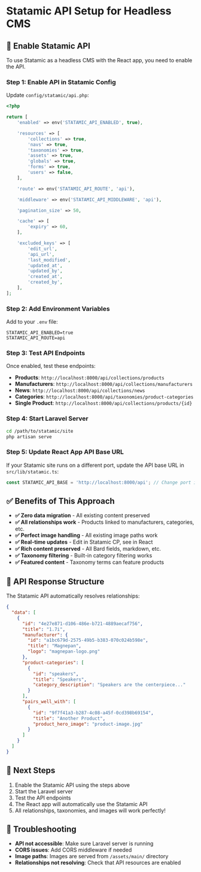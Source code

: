 # Statamic API Setup for Headless CMS

## 🚀 **Enable Statamic API**

To use Statamic as a headless CMS with the React app, you need to enable the API.

### **Step 1: Enable API in Statamic Config**

Update `config/statamic/api.php`:

```php
<?php

return [
    'enabled' => env('STATAMIC_API_ENABLED', true),

    'resources' => [
        'collections' => true,
        'navs' => true,
        'taxonomies' => true,
        'assets' => true,
        'globals' => true,
        'forms' => true,
        'users' => false,
    ],

    'route' => env('STATAMIC_API_ROUTE', 'api'),

    'middleware' => env('STATAMIC_API_MIDDLEWARE', 'api'),

    'pagination_size' => 50,

    'cache' => [
        'expiry' => 60,
    ],

    'excluded_keys' => [
        'edit_url',
        'api_url',
        'last_modified',
        'updated_at',
        'updated_by',
        'created_at',
        'created_by',
    ],
];
```

### **Step 2: Add Environment Variables**

Add to your `.env` file:

```env
STATAMIC_API_ENABLED=true
STATAMIC_API_ROUTE=api
```

### **Step 3: Test API Endpoints**

Once enabled, test these endpoints:

- **Products**: `http://localhost:8000/api/collections/products`
- **Manufacturers**: `http://localhost:8000/api/collections/manufacturers`
- **News**: `http://localhost:8000/api/collections/news`
- **Categories**: `http://localhost:8000/api/taxonomies/product-categories`
- **Single Product**: `http://localhost:8000/api/collections/products/{id}`

### **Step 4: Start Laravel Server**

```bash
cd /path/to/statamic/site
php artisan serve
```

### **Step 5: Update React App API Base URL**

If your Statamic site runs on a different port, update the API base URL in `src/lib/statamic.ts`:

```typescript
const STATAMIC_API_BASE = 'http://localhost:8000/api'; // Change port if needed
```

## ✅ **Benefits of This Approach**

- **✅ Zero data migration** - All existing content preserved
- **✅ All relationships work** - Products linked to manufacturers, categories, etc.
- **✅ Perfect image handling** - All existing image paths work
- **✅ Real-time updates** - Edit in Statamic CP, see in React
- **✅ Rich content preserved** - All Bard fields, markdown, etc.
- **✅ Taxonomy filtering** - Built-in category filtering works
- **✅ Featured content** - Taxonomy terms can feature products

## 🔧 **API Response Structure**

The Statamic API automatically resolves relationships:

```json
{
  "data": [
    {
      "id": "4e27e871-d106-486e-b721-4889aecaf756",
      "title": "1.7i",
      "manufacturer": {
        "id": "a1bc679d-2575-49b5-b383-070c024b598e",
        "title": "Magnepan",
        "logo": "magnepan-logo.png"
      },
      "product-categories": [
        {
          "id": "speakers",
          "title": "Speakers",
          "category_description": "Speakers are the centerpiece..."
        }
      ],
      "pairs_well_with": [
        {
          "id": "9f7f41a3-b287-4c08-a45f-0cd398b69154",
          "title": "Another Product",
          "product_hero_image": "product-image.jpg"
        }
      ]
    }
  ]
}
```

## 🎯 **Next Steps**

1. Enable the Statamic API using the steps above
2. Start the Laravel server
3. Test the API endpoints
4. The React app will automatically use the Statamic API
5. All relationships, taxonomies, and images will work perfectly!

## 🚨 **Troubleshooting**

- **API not accessible**: Make sure Laravel server is running
- **CORS issues**: Add CORS middleware if needed
- **Image paths**: Images are served from `/assets/main/` directory
- **Relationships not resolving**: Check that API resources are enabled 